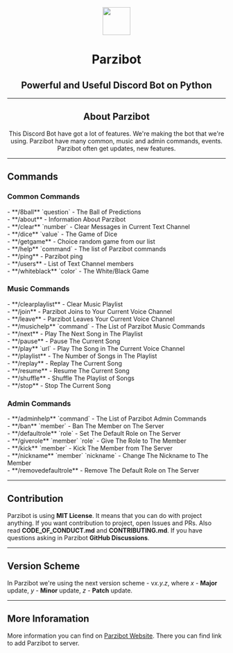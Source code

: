 <div align="center">
    <img src="https://github.com/merive/Parzibot/blob/master/images/Parzibot.png" width="64">
    <h1 align="center">Parzibot</h1>
    <h2 align="center">Powerful and Useful Discord Bot on Python</h2>
</div>

<hr/>

<div align="center">
    <h2>About Parzibot</h2>
    <p>
        This Discord Bot have got a lot of features.
        We're making the bot that we're using.
        Parzibot have many common, music and admin commands, events.
        Parzibot often get updates, new features. 
    </p>
</div>

<hr/>

<div>
    <h2>Commands</h2>
    <h3>Common Commands</h3>
    <p>
        - **/8ball** `question` - The Ball of Predictions<br>
        - **/about** - Information About Parzibot<br>
        - **/clear** `number` - Clear Messages in Current Text Channel<br>
        - **/dice** `value` - The Game of Dice<br>
        - **/getgame** - Choice random game from our list<br>
        - **/help** `command` - The list of Parzibot commands<br>
        - **/ping** - Parzibot ping<br>
        - **/users** - List of Text Channel members<br>
        - **/whiteblack** `color` - The White/Black Game
    </p>
    <h3>Music Commands</h3>
    <p>
        - **/clearplaylist** - Clear Music Playlist<br>
        - **/join** - Parzibot Joins to Your Current Voice Channel<br>
        - **/leave** - Parzibot Leaves Your Current Voice Channel<br>
        - **/musichelp** `command` - The List of Parzibot Music Commands<br>
        - **/next** - Play The Next Song in The Playlist<br>
        - **/pause** - Pause The Current Song<br>
        - **/play** `url` - Play The Song in The Current Voice Channel<br>
        - **/playlist** - The Number of Songs in The Playlist<br>
        - **/replay** - Replay The Current Song<br>
        - **/resume** - Resume The Current Song<br>
        - **/shuffle** - Shuffle The Playlist of Songs<br>
        - **/stop** - Stop The Current Song
    </p>
    <h3>Admin Commands</h3>
    <p>
        - **/adminhelp** `command` - The List of Parzibot Admin Commands<br>
        - **/ban** `member` - Ban The Member on The Server<br>
        - **/defaultrole** `role` - Set The Default Role on The Server<br>
        - **/giverole** `member` `role` - Give The Role to The Member<br>
        - **/kick** `member` - Kick The Member from The Server<br>
        - **/nickname** `member` `nickname` - Change The Nickname to The Member<br>
        - **/removedefaultrole** - Remove The Default Role on The Server
    </p>
</div>

<hr/>

<div>
    <h2>Contribution</h2>
    <p>
        Parzibot is using <b>MIT License</b>.
        It means that you can do with project anything.
        If you want contribution to project, open Issues and PRs.
        Also read <b>CODE_OF_CONDUCT.md</b> and <b>CONTRIBUTING.md</b>.
        If you have questions asking in Parzibot <b>GitHub Discussions</b>.
    </p>
</div>

<hr/>

<div>
    <h2>Version Scheme</h2>
    <p>
        In Parzibot we're using the next version scheme - v<i>x.y.z</i>,
        where <i>x</i> - <b>Major</b> update, <i>y</i> - <b>Minor</b> update, <i>z</i> - <b>Patch</b> update.
    </p>
</div>

<hr/>

<div>
    <h2>More Inforamation</h2>
    <p>
        More information you can find on <a href="https://merive.herokuapp.com/Parzibot/">Parzibot Website</a>. 
        There you can find link to add Parzibot to server.
    </p>
</div>
